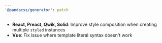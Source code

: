 ```yaml
---
'@pandacss/generator': patch
---
```


- **React, Preact, Qwik, Solid**: Improve style composition when creating multiple `styled` instances
- **Vue**: Fix issue where template literal syntax doesn't work
